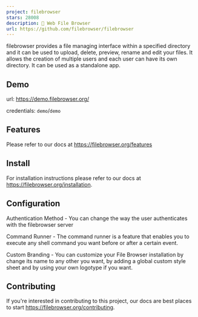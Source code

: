 ```yaml
---
project: filebrowser
stars: 28008
description: 📂 Web File Browser
url: https://github.com/filebrowser/filebrowser
---
```


filebrowser provides a file managing interface within a specified directory and it can be used to upload, delete, preview, rename and edit your files. It allows the creation of multiple users and each user can have its own directory. It can be used as a standalone app.

Demo
----

url: https://demo.filebrowser.org/

credentials: `demo`/`demo`

Features
--------

Please refer to our docs at https://filebrowser.org/features

Install
-------

For installation instructions please refer to our docs at https://filebrowser.org/installation.

Configuration
-------------

Authentication Method - You can change the way the user authenticates with the filebrowser server

Command Runner - The command runner is a feature that enables you to execute any shell command you want before or after a certain event.

Custom Branding - You can customize your File Browser installation by change its name to any other you want, by adding a global custom style sheet and by using your own logotype if you want.

Contributing
------------

If you're interested in contributing to this project, our docs are best places to start https://filebrowser.org/contributing.
